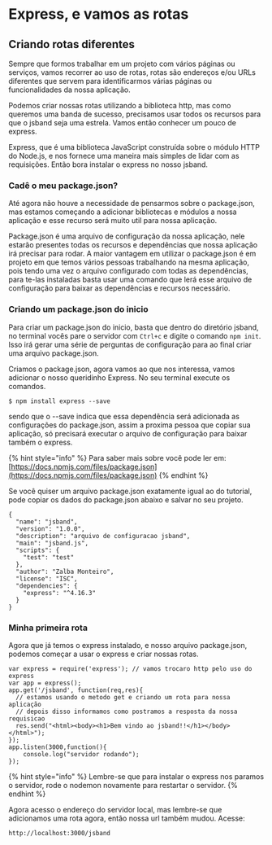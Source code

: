 # Express, e vamos as rotas

## Criando rotas diferentes

Sempre que formos trabalhar em um projeto com vários páginas ou serviços, vamos recorrer ao uso de rotas, rotas são endereços e/ou URLs diferentes que servem para identificarmos várias páginas ou funcionalidades da nossa aplicação.

Podemos criar nossas rotas utilizando a biblioteca http, mas como queremos uma banda de sucesso, precisamos usar todos os recursos para que o jsband seja uma estrela. Vamos então conhecer um pouco de express.

 Express, que é uma biblioteca JavaScript construída sobre o módulo HTTP do Node.js, e nos fornece uma maneira mais simples de lidar com as requisições. Então bora instalar o express no nosso jsband.

### Cadê o meu package.json?

Até agora não houve a necessidade de pensarmos sobre o package.json, mas estamos começando a adicionar bibliotecas e módulos a nossa aplicação e esse recurso será muito util para nossa aplicação. 

Package.json é uma arquivo de configuração da nossa aplicação, nele estarão presentes todas os recursos e dependências que nossa aplicação irá precisar para rodar. A maior vantagem em utilizar o package.json é em projeto em que temos vários pessoas trabalhando na mesma aplicação, pois tendo uma vez o arquivo configurado com todas as dependências, para te-las instaladas basta usar uma comando que lerá esse arquivo de configuração para baixar as dependências e recursos necessário.

### Criando um package.json do inicio

Para criar um package.json do inicio, basta que dentro do diretório jsband, no terminal vocês pare o servidor com `Ctrl+c` e digite o comando `npm init`. Isso irá gerar uma série de perguntas de configuração para ao final criar uma arquivo package.json.

Criamos o package.json, agora vamos ao que nos interessa, vamos adicionar o nosso queridinho Express. No seu terminal execute os comandos.

```
$ npm install express --save
```

sendo que o --save indica que essa dependência será adicionada as configurações do package.json, assim a proxima pessoa que copiar sua aplicação, só precisará executar o arquivo de configuração para baixar também o express.

{% hint style="info" %}
Para saber mais sobre você pode ler em: [https://docs.npmjs.com/files/package.json](https://docs.npmjs.com/files/package.json)
{% endhint %}

Se você quiser um arquivo package.json exatamente igual ao do tutorial, pode copiar os dados do package.json abaixo e salvar no seu projeto.

```text
{
  "name": "jsband",
  "version": "1.0.0",
  "description": "arquivo de configuracao jsband",
  "main": "jsband.js",
  "scripts": {
    "test": "test"
  },
  "author": "Zalba Monteiro",
  "license": "ISC",
  "dependencies": {
    "express": "^4.16.3"
  }
}
```

### Minha primeira rota

Agora que já temos o express instalado, e nosso arquivo package.json, podemos começar a usar o express e criar nossas rotas.

```text
var express = require('express'); // vamos trocaro http pelo uso do express
var app = express();
app.get('/jsband', function(req,res){ 
  // estamos usando o metodo get e criando um rota para nossa aplicação
  // depois disso informamos como postramos a resposta da nossa requisicao
  res.send("<html><body><h1>Bem vindo ao jsband!!</h1></body></html>");
});
app.listen(3000,function(){
    console.log("servidor rodando");
});
```

{% hint style="info" %}
Lembre-se que para instalar o express nos paramos o servidor, rode o nodemon novamente para restartar o servidor.
{% endhint %}

Agora acesso o endereço do servidor local, mas lembre-se que adicionamos uma rota agora, então nossa url também mudou. Acesse: 

```text
http://localhost:3000/jsband
```

